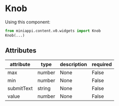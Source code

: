 
# Knob


Using this component:

```python
from miniappi.content.v0.widgets import Knob
Knob(...)
```
## Attributes

| attribute  | type      | description | required |
|------------|-----------|-------------|----------|
| max | number | None | False |
| min | number | None | False |
| submitText | string | None | False |
| value | number | None | False |

